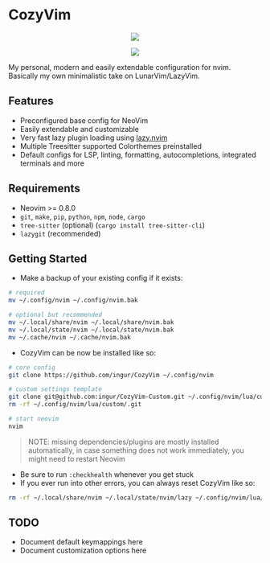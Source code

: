 # CozyVim

<p align="center">
  <img src="https://user-images.githubusercontent.com/45173070/219077440-6572a179-5a81-4ecd-b205-d42d91f3e8d1.png" />
</p>
<p align="center">
  <img src="https://user-images.githubusercontent.com/45173070/219077688-9d3d252a-8961-4c86-8b8c-bd815e25c5d2.png" />
</p>

My personal, modern and easily extendable configuration for nvim. Basically my own minimalistic take on LunarVim/LazyVim.

## Features

- Preconfigured base config for NeoVim
- Easily extendable and customizable
- Very fast lazy plugin loading using [lazy.nvim](https://github.com/folke/lazy.nvim)
- Multiple Treesitter supported Colorthemes preinstalled
- Default configs for LSP, linting, formatting, autocompletions, integrated terminals and more

## Requirements

- Neovim >= 0.8.0
- `git`, `make`, `pip`, `python`, `npm`, `node`, `cargo`
- `tree-sitter` (optional) (`cargo install tree-sitter-cli`)
- `lazygit` (recommended)

## Getting Started

- Make a backup of your existing config if it exists:
```bash
# required
mv ~/.config/nvim ~/.config/nvim.bak

# optional but recommended
mv ~/.local/share/nvim ~/.local/share/nvim.bak
mv ~/.local/state/nvim ~/.local/state/nvim.bak
mv ~/.cache/nvim ~/.cache/nvim.bak
```
- CozyVim can be now be installed like so:
```bash
# core config
git clone https://github.com/ingur/CozyVim ~/.config/nvim

# custom settings template 
git clone git@github.com:ingur/CozyVim-Custom.git ~/.config/nvim/lua/custom
rm -rf ~/.config/nvim/lua/custom/.git

# start neovim
nvim
```
> NOTE: missing dependencies/plugins are mostly installed automatically, in case something does not work immediately, you might need to restart Neovim

- Be sure to run `:checkhealth` whenever you get stuck
- If you ever run into other errors, you can always reset CozyVim like so:
```bash
rm -rf ~/.local/share/nvim ~/.local/state/nvim/lazy ~/.config/nvim/lua/custom/lazy-lock.json
```

## TODO
- Document default keymappings here
- Document customization options here
